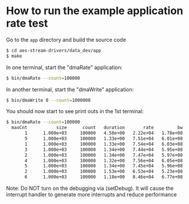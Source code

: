 # How to run the example application rate test

Go to the `app` directory and build the source code
```bash
$ cd aes-stream-drivers/data_dev/app
$ make
```

In one terminal, start the "dmaRate" application:
```bash
$ bin/dmaRate --count=100000
```

In another terminal, start the "dmaWrite" application:
```bash
$ bin/dmaWrite 0 --count=1000000
```

You should now start to see print outs in the 1st terminal:
```bash
$ bin/dmaRate --count=100000
  maxCnt           size      count   duration       rate         bw     Read uS   Return uS
       1      1.000e+03     100000   4.50e+00   2.22e+04   1.78e+08           2           1
       5      1.000e+03     100000   1.33e+00   7.51e+04   6.01e+08           3           1
       1      1.000e+03     100000   1.33e+00   7.54e+04   6.03e+08           2           0
       3      1.000e+03     100000   1.34e+00   7.44e+04   5.95e+08           3           1
       2      1.000e+03     100000   1.34e+00   7.47e+04   5.97e+08           3           1
       4      1.000e+03     100000   1.32e+00   7.56e+04   6.05e+08           3           1
       5      1.000e+03     100000   1.34e+00   7.45e+04   5.96e+08           3           1
       2      1.000e+03     100000   1.53e+00   6.53e+04   5.23e+08           3           1
       6      1.000e+03     100000   1.18e+00   8.46e+04   6.77e+08           3           0
```

Note: Do NOT turn on the debugging via (setDebug).  It will cause the interrupt handler to generate more interrupts and reduce performance
